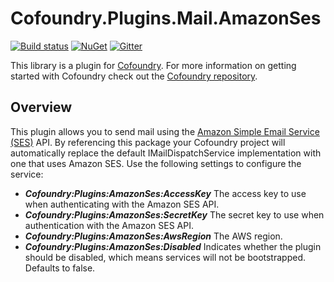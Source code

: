 # Cofoundry.Plugins.Mail.AmazonSes

[![Build status](https://ci.appveyor.com/api/projects/status/wquf931go22ibjg6?svg=true)](https://ci.appveyor.com/project/Cofoundry/cofoundry-plugins-mail-sendgrid)
[![NuGet](https://img.shields.io/nuget/v/Cofoundry.Plugins.Mail.AmazonSes.svg)](https://www.nuget.org/packages/Cofoundry.Plugins.Mail.AmazonSes/)
[![Gitter](https://img.shields.io/gitter/room/cofoundry-cms/cofoundry.svg)](https://gitter.im/cofoundry-cms/cofoundry)


This library is a plugin for [Cofoundry](https://www.cofoundry.org/). For more information on getting started with Cofoundry check out the [Cofoundry repository](https://github.com/cofoundry-cms/cofoundry).

## Overview

This plugin allows you to send mail using the [Amazon Simple Email Service (SES)](https://sendgrid.com/) API. By referencing this package your Cofoundry project will automatically replace the default IMailDispatchService implementation with one that uses Amazon SES. Use the following settings to configure the service:

- ***Cofoundry:Plugins:AmazonSes:AccessKey*** The access key to use when authenticating with the Amazon SES API.
- ***Cofoundry:Plugins:AmazonSes:SecretKey*** The secret key to use when authentication with the Amazon SES API.
- ***Cofoundry:Plugins:AmazonSes:AwsRegion*** The AWS region.
- ***Cofoundry:Plugins:AmazonSes:Disabled*** Indicates whether the plugin should be disabled, which means services will not be bootstrapped. Defaults to false.





